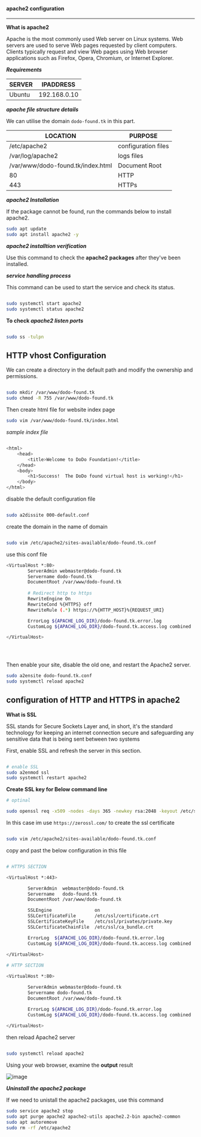 #### apache2 configuration
---

**What is apache2**

Apache is the most commonly used Web server on Linux systems. Web servers are used to serve Web pages requested by client computers. Clients typically request and view Web pages using Web browser applications such as Firefox, Opera, Chromium, or Internet Explorer.

**_Requirements_**

|SERVER|IPADDRESS|
|---|---|
|Ubuntu| 192.168.0.10|


**_apache file structure details_**

We can utilise the domain `dodo-found.tk` in this part.

|LOCATION| PURPOSE |
|---|---|
| /etc/apache2 | configuration files |
| /var/log/apache2 | logs files |
|/var/www/dodo-found.tk/index.html|Document Root |
|80|HTTP|
|443|HTTPs|

**_apache2 Installation_**

If the package cannot be found, run the commands below to install apache2.

```bash
sudo apt update
sudo apt install apache2 -y
```

**_apache2 installtion verification_**

Use this command to check the **apache2 packages** after they've been installed.

**_service handling process_**

This command can be used to start the service and check its status.

```bash

sudo systemctl start apache2
sudo systemctl status apache2

```

**To check _apache2 listen ports_**

```bash

sudo ss -tulpn

```



**HTTP vhost Configuration**
---

We can create a directory in the default path and modify the ownership and permissions.

```bash

sudo mkdir /var/www/dodo-found.tk
sudo chmod -R 755 /var/www/dodo-found.tk

```
Then create html file for website index page

```bash
sudo vim /var/www/dodo-found.tk/index.html

```

 _sample index file_
 
```bash

<html>
    <head>
        <title>Welcome to DoDo Foundation!</title>
    </head>
    <body>
        <h1>Success!  The DoDo found virtual host is working!</h1>
    </body>
</html>

```

disable the default configuration file

```bash

sudo a2dissite 000-default.conf

```
create the domain in the name of domain 

```bash

sudo vim /etc/apache2/sites-available/dodo-found.tk.conf

```

use this conf file

```bash
<VirtualHost *:80>
        ServerAdmin webmaster@dodo-found.tk
        Servername dodo-found.tk
        DocumentRoot /var/www/dodo-found.tk
        
        # Redirect http to https
        RewriteEngine On
        RewriteCond %{HTTPS} off
        RewriteRule (.*) https://%{HTTP_HOST}%{REQUEST_URI}

        ErrorLog ${APACHE_LOG_DIR}/dodo-found.tk.error.log
        CustomLog ${APACHE_LOG_DIR}/dodo-found.tk.access.log combined

</VirtualHost>


  

```

Then enable your site, disable the old one, and restart the Apache2 server.

```bash
sudo a2ensite dodo-found.tk.conf
sudo systemctl reload apache2
```

**configuration of HTTP and HTTPS in apache2**
---

**What is SSL**

SSL stands for Secure Sockets Layer and, in short, it's the standard technology for keeping an internet connection secure and safeguarding any sensitive data that is being sent between two systems

First, enable SSL and refresh the server in this section.

```bash

# enable SSL
sudo a2enmod ssl
sudo systemctl restart apache2

```

**Create SSL key for Below command line**

```bash
# optinal

sudo openssl req -x509 -nodes -days 365 -newkey rsa:2048 -keyout /etc/ssl/private/apache-selfsigned.key -out /etc/ssl/certs/apache-selfsigned.crt

```

In this case im use `https://zerossl.com/` to create the ssl certificate


```bash

sudo vim /etc/apache2/sites-available/dodo-found.tk.conf

```

copy and past the below configuration in this file

```bash

# HTTPS SECTION

<VirtualHost *:443>

        ServerAdmin  webmaster@dodo-found.tk
        Servername   dodo-found.tk
        DocumentRoot /var/www/dodo-found.tk

        SSLEngine                on
        SSLCertificateFile       /etc/ssl/certificate.crt
        SSLCertificateKeyFile    /etc/ssl/privates/private.key
        SSLCertificateChainFile  /etc/ssl/ca_bundle.crt

        ErrorLog  ${APACHE_LOG_DIR}/dodo-found.tk.error.log
        CustomLog ${APACHE_LOG_DIR}/dodo-found.tk.access.log combined
        
</VirtualHost>

# HTTP SECTION

<VirtualHost *:80>

        ServerAdmin webmaster@dodo-found.tk
        Servername dodo-found.tk
        DocumentRoot /var/www/dodo-found.tk

        ErrorLog ${APACHE_LOG_DIR}/dodo-found.tk.error.log
        CustomLog ${APACHE_LOG_DIR}/dodo-found.tk.access.log combined
        
</VirtualHost>                 

```

then reload Apache2 server

```bash

sudo systemctl reload apache2

```

Using your web browser, examine the **output** result

![image](https://user-images.githubusercontent.com/91359308/170310579-8f04cc76-0072-4381-a222-f49e1a0ae5dc.png)


**_Uninstall the apache2 package_**

If we need to unistall the apache2 packages, use this command
```bash
sudo service apache2 stop
sudo apt purge apache2 apache2-utils apache2.2-bin apache2-common
sudo apt autoremove
sudo rm -rf /etc/apache2  
```


